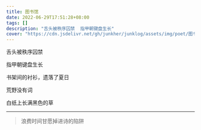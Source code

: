 ```yaml
---
title: 图书馆
date: 2022-06-29T17:51:28+08:00
tags: []
description: "舌头被秩序囚禁  指甲朝键盘生长"
cover: "https://cdn.jsdelivr.net/gh/junkher/junklog/assets/img/poet/图书馆119.jpg"
---
```


舌头被秩序囚禁

指甲朝键盘生长

书架间的衬衫，遗落了夏日

荒野没有词

白纸上长满黑色的草

---

>浪费时间甘愿掉进诗的陷阱